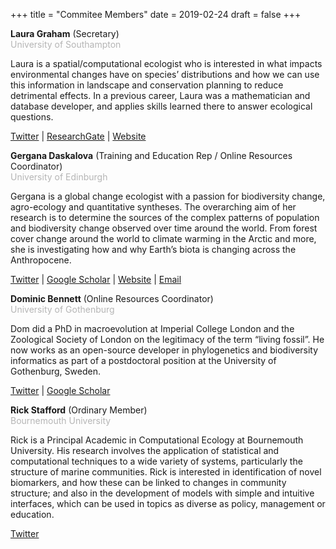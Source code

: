 +++
title = "Commitee Members"
date = 2019-02-24
draft = false
+++

**Laura Graham** (Secretary)<br>
<span style="color:#b5b5b5">University of Southampton</span>

Laura is a spatial/computational ecologist who is interested in what impacts environmental changes have on species’ distributions and how we can use this information in landscape and conservation planning to reduce detrimental effects. In a previous career, Laura was a mathematician and database developer, and applies skills learned there to answer ecological questions.

<i class="fab fa-twitter"></i> [Twitter](https://twitter.com/laurajanegraham?lang=en) | <i class="fab fa-researchgate"></i> [ResearchGate](hhttps://www.researchgate.net/profile/Laura_Graham13) | <i class="fas fa-globe-americas"></i> [Website](http://laurajanegraham.github.io/)


**Gergana Daskalova** (Training and Education Rep / Online Resources Coordinator)<br>
<span style="color:#b5b5b5">University of Edinburgh</span>

Gergana is a global change ecologist with a passion for biodiversity change, agro-ecology and quantitative syntheses. The overarching aim of her research is to determine the sources of the complex patterns of population and biodiversity change observed over time around the world. From forest cover change around the world to climate warming in the Arctic and more, she is investigating how and why Earth’s biota is changing across the Anthropocene.

<i class="fab fa-twitter"></i> [Twitter](https://twitter.com/gndaskalova?lang=en) | <i class="fab fa-google"></i> [Google Scholar](https://scholar.google.com/citations?user=i5lOn9sAAAAJ&hl=en) | <i class="fas fa-globe-americas"></i> [Website](https://gndaskalova.com) | <i class="far fa-envelope"></i> [Email](mailto:gndaskalova@gmail.com)

**Dominic Bennett** (Online Resources Coordinator)<br>
<span style="color:#b5b5b5">University of Gothenburg</span>

Dom did a PhD in macroevolution at Imperial College London and the Zoological Society of London on the legitimacy of the term “living fossil”. He now works as an open-source developer in phylogenetics and biodiversity informatics as part of a postdoctoral position at the University of Gothenburg, Sweden.

<i class="fab fa-twitter"></i> [Twitter](https://twitter.com/dominicjbennett?lang=en) | <i class="fab fa-google"></i> [Google Scholar](https://scholar.google.co.uk/citations?user=Yp8S-_QAAAAJ&hl=en)


**Rick Stafford** (Ordinary Member)<br>
<span style="color:#b5b5b5">Bournemouth University</span>

Rick is a Principal Academic in Computational Ecology at Bournemouth University. His research involves the application of statistical and computational techniques to a wide variety of systems, particularly the structure of marine communities. Rick is interested in identification of novel biomarkers, and how these can be linked to changes in community structure; and also in the development of models with simple and intuitive interfaces, which can be used in topics as diverse as policy, management or education.

<i class="fab fa-twitter"></i> [Twitter](https://twitter.com/rick7575?lang=en)

